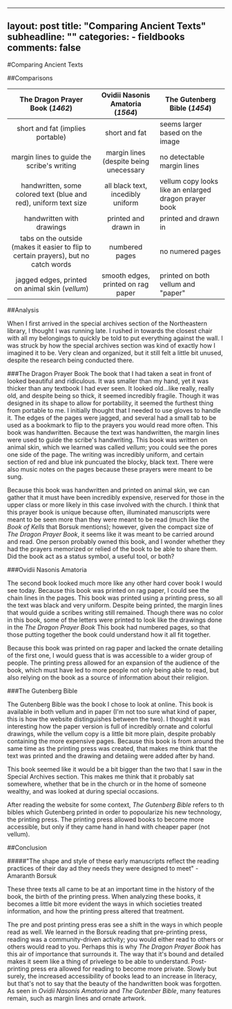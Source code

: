 
---
layout: post
title: "Comparing Ancient Texts"
subheadline: ""
categories:
    - fieldbooks
comments: false
---



#Comparing Ancient Texts

##Comparisons

|   The Dragon Prayer Book (_1462_)	|Ovidii Nasonis Amatoria (_1564_)    	|   The Gutenberg Bible (_1454_)	|
|:-:	|:-:	|---	|
|   short and fat (implies portable)	| short and fat 	| seems larger based on the image| 
|  margin lines to guide the scribe's writing|margin lines (despite being unecessary| no detectable margin lines
| handwritten, some colored text (blue and red), uniform text size | all black text, incedibly uniform| vellum copy looks like an enlarged dragon prayer book
  	handwritten with drawings|   printed and drawn in|  printed and drawn in 	|
|   tabs on the outside (makes it easier to flip to  certain prayers), but no catch words	| numbered pages  	|   no numered pages	|
|   	jagged edges, printed on animal skin (_vellum_)| smooth edges, printed on rag paper  	|  printed on both vellum and "paper" 	|

##Analysis

When I first arrived in the special archives section of the Northeastern library, I thought I was running late. I rushed in towards the closest chair with all my belongings to quickly be told to put everything against the wall. I was struck by how the special archives section was kind of exactly how I imagined it to be. Very clean and organized, but it still felt a little bit unused, despite the research being conducted there. 

###The Dragon Prayer Book
The book that I had taken a seat in front of looked beautiful and ridiculous. It was smaller than my hand, yet it was thicker than any textbook I had ever seen. It looked old...like really, really old, and despite being so thick, it seemed incredibly fragile. Though it was designed in its shape to allow for portability, it seemed the furthest thing from portable to me. I initially thought that I needed to use gloves to handle it. The edges of the pages were jagged, and several had a small tab to be used as a bookmark to flip to the prayers you would read more often. This book was handwritten. Because the text was handwritten, the margin lines were used to guide the scribe's handwriting. This book was written on animal skin, which we learned was called _vellum_; you could see the pores one side of the page. The writing was incredibly uniform, and certain section of red and blue ink puncuated the blocky, black text. There were also music notes on the pages because these prayers were meant to be sung.

Because this book was handwritten and printed on animal skin, we can gather that it must have been incredibly expensive, reserved for those in the upper class or more likely in this case involved with the church. I think that this prayer book is unique because often, illuminated manuscripts were meant to be seen more than they were meant to be read (much like the _Book of Kells_ that Borsuk mentions); however, given the compact size of _The Dragon Prayer Book_, it seems like it was meant to be carried around and read. One person probably owned this book, and I wonder whether they had the prayers memorized or relied of the book to be able to share them. Did the book act as a status symbol, a useful tool, or both?

###Ovidii Nasonis Amatoria

The second book looked much more like any other hard cover book I would see today. Because this book was printed on rag paper, I could see the chain lines in the pages. This book was printed using a printing press, so all the text was black and very uniform. Despite being printed, the margin lines that would guide a scribes writing still remained. Though there was no color in this book, some of the letters were printed to look like the drawings done in the _The Dragon Prayer Book_ This book had numbered pages, so that those putting together the book could understand how it all fit together. 

Because this book was printed on rag paper and lacked the ornate detailing of the first one, I would guess that is was accessible to a wider group of people. The printing press allowed for an expansion of the audience of the book, which must have led to more people not only being able to read, but also relying on the book as a source of information about their religion. 

###The Gutenberg Bible

The Gutenberg Bible was the book I chose to look at online. This book is available in both vellum and in paper (I'm not too sure what kind of paper, this is how the website distinguishes between the two). I thought it was interesting how the paper version is full of incredibly ornate and colorful drawings, while the vellum copy is a little bit more plain, despite probably containing the more expensive pages. Because this book is from around the same time as the printing press was created, that makes me think that the text was printed and the drawing and detaiing were added after by hand.

This book seemed like it would be a bit bigger than the two that I saw in the Special Archives section. This makes me think that it probably sat somewhere, whether that be in the church or in the home of someone wealthy, and was looked at during special occasions. 

After reading the website for some context, _The Gutenberg Bible_ refers to th bibles which Gutenberg printed in order to popoularize his new technology, the printing press. The printing press allowed books to become more accessible, but only if they came hand in hand with cheaper paper (not vellum).

##Conclusion

#####"The shape and style of these early manuscripts reflect the reading practices of their day ad they needs they were designed to meet" - Amaranth Borsuk

These three texts all came to be at an important time in the history of the book, the birth of the printing press. When analyzing these books, it becomes a little bit more evident the ways in which societies treated information, and how the printing press altered that treatment. 

The pre and post printing press eras see a shift in the ways in which people read as well. We learned in the Borsuk reading that pre-printing press, reading was a community-driven activity; you would either read to others or others would read to you. Perhaps this is why _The Dragon Prayer Book_ has this air of importance that surrounds it. The way that it's bound and detailed makes it seem like a thing of privelege to be able to understand. Post-printing press era allowed for reading to become more private. Slowly but surely, the increased accessibility of books lead to an increase in literacy, but that's not to say that the beauty of the handwritten book was forgotten. As seen in _Ovidii Nasonis Amatoria_ and _The Gutenber Bible_, many features remain, such as margin lines and ornate artwork.














